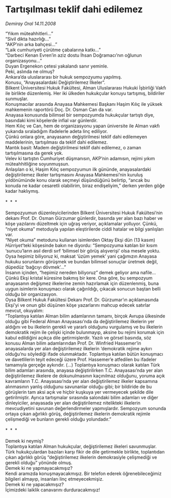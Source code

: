 # Tartışılması teklif dahi edilemez

*Demiray Oral 14.11.2008*

<div class="taraf_structure_2col_1zq">
<div class="margen_n">



 <p>“Yıkım müteahhitleri...” <br/>“Sivil dikta hazırlığı...” <br/>“AKP’nin arka bahçesi...” <br/>“Laik cumhuriyeti çürütme çabalarına katkı...” <br/>“Darbeci Kenan Evren’in aziz dostu İhsan Doğramacı’nın oğlunun organizasyonu...” <br/>Duyan Ergenekon çetesi yakalandı sanır yeminle. <br/>Peki, aslında ne olmuş? <br/>Ankara’da uluslararası bir hukuk sempozyumu yapılmış. <br/>Konusu, “Anayasalardaki Değiştirilemez İlkeler”. <br/>Bilkent Üniversitesi Hukuk Fakültesi, Alman Uluslararası Hukuki İşbirliği Vakfı ile birlikte düzenlemiş. Her iki ülkeden hukukçular konuyu tartışmış, bildiriler sunmuşlar. <br/>Konuşmacılar arasında Anayasa Mahkemesi Başkanı Haşim Kılıç ile yüksek mahkemenin raportörü Doç. Dr. Osman Can da var. <br/>Anayasa konusunda bilimsel bir sempozyumda hukukçular tartıştı diye, basındaki kimi köşelerde infial var günlerdir. <br/>Hem Kılıç ve Can, hem de organizasyonu yapan üniversite ile Alman vakfı yukarıda sıraladığım ifadelerle adeta linç ediliyor. <br/>Çünkü onlara göre, anayasanın değiştirilmesi teklif dahi edilemeyen maddelerinin, tartışılması da teklif dahi edilemez. <br/>Mantık basit: Madem değiştirilmesi teklif dahi edilemez, o zaman tartışılmasına da gerek yok. <br/>Velev ki tartıştın Cumhuriyet düşmanısın, AKP’nin adamısın, rejimi yıkım müteahhitliğine soyunmuşsun. <br/>Anlaşılan o ki, Haşim Kılıç sempozyumun ilk gününde, anayasalardaki değiştirilemez ilkeler tartışmasını Anayasa Mahkemesi’nin kuruluş yıldönümünde konu olarak seçmeyi düşündüğünü belirtip, “ancak bu konuda ne kadar cesaretli olabilirim, biraz endişeliyim,” derken yerden göğe kadar haklıymış. <br/><br/>*  *  * <br/><br/>Sempozyumun düzenleyicilerinden Bilkent Üniversitesi Hukuk Fakültesi’nin dekanı Prof. Dr. Osman Gürzumar günlerdir, basında yer alan bazı haber ve köşe yazılarını düzeltmek için uğraş veriyor, açıklamalar yolluyor. Çünkü, “niyet okuma” metoduyla yapılan eleştirilerde ciddi hatalar ve bilgi yanlışları var. <br/>“Niyet okuma” metodunu kullanan isimlerden Oktay Ekşi dün (13 kasım) <i>Hürriyet</i>’teki köşesinde bakın ne diyordu: “Sempozyuma katılan bir kısım ‘sunucu’ların asıl derdi sırf ‘bilimsel bir görüş alışverişi’ olsa mesele yoktu. Oysa hepimiz biliyoruz ki, maksat ‘üzüm yemek’ yani çağımızın Anayasa hukuku sorunlarını görüşmek ve bundan bilimsel sonuçlar üretmek değil, düpedüz ‘bağcıyı dövmek’...” <br/>İnsanın içinden, “hepimiz nereden biliyoruz” demek geliyor ama nafile... <br/>Çünkü Ekşi kristal küresine bakmış bir kere. Ona göre, bu sempozyum anayasanın değişmez ilkelerine zemin hazırlamak için düzenlenmiş, buna uygun isimlerin konuşmacı olarak çağırıldığı, çıkacak sonucun baştan belli olduğu bir organizasyon. <br/>Oysa Bilkent Hukuk Fakültesi Dekanı Prof. Dr. Gürzumar’ın açıklamasında Ekşi’yi ve onun gibi düşünen köşe yazarlarını mahcup edecek satırlar mevcut, okuyalım: <br/>“Toplantıya katılan Alman bilim adamlarının tamamı, birçok Avrupa ülkesinde olduğu gibi Federal Alman Anayasası’nda da değiştirilemez ilkelerin yer aldığını ve bu ilkelerin gerekli ve yararlı olduğunu vurgulamış ve bu ilkelerin demokratik rejim ile çelişki içinde bulunmayıp, aksine bu rejimi korumak için kabul edildiğini açıkça dile getirmişlerdir. Yazılı ve görsel basında, söz konusu Alman bilim adamlarından Prof. Dr. Winfried Hassemer’in anayasalarda yer alan değiştirilemez ilkelerin ‘demokratik rejime aykırı olduğu’nu söylediği ifade olunmaktadır. Toplantıya katılan bütün konuşmacı ve davetlilerin teyit edeceği üzere Prof. Hassemer’e atfedilen bu ifadeler tamamıyla gerçeğe aykırıdır. (...) Toplantıya konuşmacı olarak katılan Türk bilim adamları arasında, anayasa değiştirilirken T.C. Anayasası’nda yer alan değiştirilemez ilkelere de dokunulmasının kaçınılmaz olduğunu, yoruma açık kavramların T.C. Anayasası’nda yer alan değiştirilemez ilkeler kapsamına alınmasının yanlış olduğunu savunanlar olduğu gibi; bir bildiride de bu görüşlerin tam aksi açık ve hiçbir kuşkuya yer vermeyecek şekilde dile getirilmiştir. Ayrıca tartışmalar sırasında salondaki bilim adamları ve diğer dinleyiciler, anayasada yer alan değiştirilemez nitelikteki ilkelerin mevcudiyetini savunan değerlendirmeler yapmışlardır. Sempozyum sonunda ortaya çıkan ağırlıklı görüş, değiştirilemez ilkelerin demokratik rejimle çelişmediği ve bunların gerekli olduğu yolundadır.” <br/><br/>*  *  * <br/><br/>Demek ki neymiş? <br/>Toplantıya katılan Alman hukukçular, değiştirilemez ilkeleri savunmuşlar. <br/>Türk hukukçulardan bazıları karşı fikir de dile getirmekle birlikte, toplantıdan çıkan ağırlıklı görüş “değiştirilemez ilkelerin demokrasiyle çelişmediği ve gerekli olduğu” yönünde olmuş. <br/>Demek ki ne yapmayacakmışız? <br/>Kendi aramızda konuşmayacakmışız. Bir telefon ederek öğrenebileceğimiz bilgileri almayıp, insanları linç etmeyecekmişiz. <br/>Demek ki ne yapacakmışız? <br/>İçimizdeki laiklik canavarını durduracakmışız!</p>
<br/>
<br/>
<br/>



<br/>


<div id="taraf_not">
</div>

</div>


</div>
